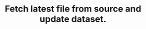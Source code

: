 ---
title: Fetch latest file from source and update dataset.
api:
  file: data-world.json
  operationId: syncFile
hidden: false
---